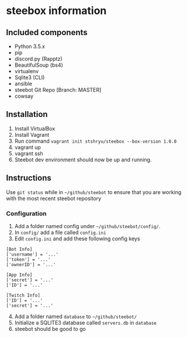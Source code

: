# steebox information
## Included components
*  Python 3.5.x
  *  pip
  *  discord.py (Rapptz)
  *  BeautifulSoup (bs4)
  *  virtualenv
*  Sqlite3 (CLI)
*  ansible
*  steebot Git Repo [Branch: MASTER]
*  cowsay

## Installation

1. Install VirtualBox
2. Install Vagrant
3. Run command `vagrant init stshryu/steebox --box-version 1.0.0`
4. vagrant up 
5. vagrant ssh
6. Steebot dev environment should now be up and running.

## Instructions

Use `git status` while in `~/github/steebot` to ensure that you are working with the most recent steebot 
repository

### Configuration
1. Add a folder named config under `~/github/steebot/config/`. 
2. In `config/` add a file called `config.ini`
3. Edit `config.ini` and add these following config keys

```
[Bot Info]
['username'] = '...'
['token'] = '...'
['ownerID'] = '...'

[App Info]
['secret'] = '...'
['ID'] = '...'

[Twitch Info]
['ID'] = '...'
['secret'] = '...'
```

4. Add a folder named `database` to `~/github/steebot/`
5. Initialize a SQLITE3 database called `servers.db` in `database`
6. steebot should be good to go
